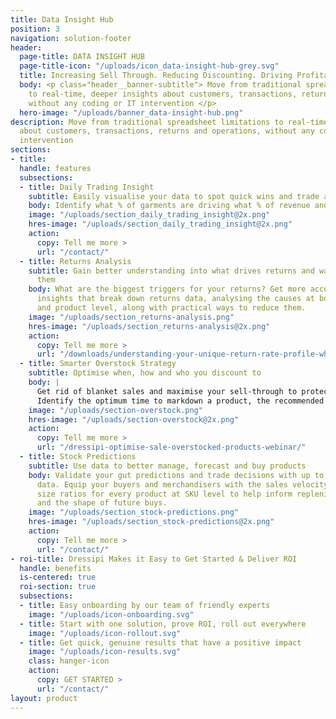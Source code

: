 ```yaml
---
title: Data Insight Hub
position: 3
navigation: solution-footer
header:
  page-title: DATA INSIGHT HUB
  page-title-icon: "/uploads/icon_data-insight-hub-grey.svg"
  title: Increasing Sell Through. Reducing Discounting. Driving Profitability.
  body: <p class="header__banner-subtitle"> Move from traditional spreadsheet limitations
    to real-time, deeper insights about customers, transactions, returns and operations,
    without any coding or IT intervention </p>
  hero-image: "/uploads/banner_data-insight-hub.png"
description: Move from traditional spreadsheet limitations to real-time, deeper insights
  about customers, transactions, returns and operations, without any coding or IT
  intervention
sections:
- title: 
  handle: features
  subsections:
  - title: Daily Trading Insight
    subtitle: Easily visualise your data to spot quick wins and trade as effectively as possible
    body: Identify what % of garments are driving what % of revenue and fragmentation per category. Access detailed, fashion-specific data on customers and garments to understand how products are bought and interacted with. Get better ROI on marketing spend, increased revenue and productivity gain.
    image: "/uploads/section_daily_trading_insight@2x.png"
    hres-image: "/uploads/section_daily_trading_insight@2x.png"
    action:
      copy: Tell me more >
      url: "/contact/"
  - title: Returns Analysis
    subtitle: Gain better understanding into what drives returns and ways to reduce
      them
    body: What are the biggest triggers for your returns? Get more accurate and targeted
      insights that break down returns data, analysing the causes at both category
      and product level, along with practical ways to reduce them.
    image: "/uploads/section_returns-analysis.png"
    hres-image: "/uploads/section_returns-analysis@2x.png"
    action:
      copy: Tell me more >
      url: "/downloads/understanding-your-unique-return-rate-profile-whitepaper/"
  - title: Smarter Overstock Strategy
    subtitle: Optimise when, how and who you discount to
    body: |
      Get rid of blanket sales and maximise your sell-through to protect margins.
      Identify the optimum time to markdown a product, the recommended percentage to use and a distribution method that matches the right products to the right customers.
    image: "/uploads/section-overstock.png"
    hres-image: "/uploads/section-overstock@2x.png"
    action:
      copy: Tell me more >
      url: "/dressipi-optimise-sale-overstocked-products-webinar/"
  - title: Stock Predictions
    subtitle: Use data to better manage, forecast and buy products
    body: Validate your gut predictions and trade decisions with up to the minute
      data. Equip your buyers and merchandisers with the sales velocity and optimal
      size ratios for every product at SKU level to help inform replenishment decisions
      and the shape of future buys.
    image: "/uploads/section_stock-predictions.png"
    hres-image: "/uploads/section_stock-predictions@2x.png"
    action:
      copy: Tell me more >
      url: "/contact/"
- roi-title: Dressipi Makes it Easy to Get Started & Deliver ROI
  handle: benefits
  is-centered: true
  roi-section: true
  subsections:
  - title: Easy onboarding by our team of friendly experts
    image: "/uploads/icon-onboarding.svg"
  - title: Start with one solution, prove ROI, roll out everywhere
    image: "/uploads/icon-rollout.svg"
  - title: Get quick, genuine results that have a positive impact
    image: "/uploads/icon-results.svg"
    class: hanger-icon
    action:
      copy: GET STARTED >
      url: "/contact/"
layout: product
---
```


